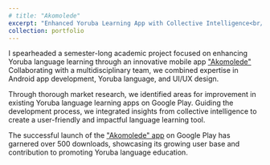 ```yaml
---
# title: "Akomolede"
excerpt: "Enhanced Yoruba Learning App with Collective Intelligence<br/><img src='/images/500x300.png'>"
collection: portfolio
---
```


I spearheaded a semester-long academic project focused on enhancing Yoruba language learning through an innovative mobile app ["Akomolede"](https://play.google.com/store/apps/details?id=aljebraschool.example.akomolede&pcampaignid=web_share) Collaborating with a multidisciplinary team, we combined expertise in Android app development, Yoruba language, and UI/UX design. 

Through thorough market research, we identified areas for improvement in existing Yoruba language learning apps on Google Play. Guiding the development process, we integrated insights from collective intelligence to create a user-friendly and impactful language learning tool. 

The successful launch of the ["Akomolede" app](https://play.google.com/store/apps/details?id=aljebraschool.example.akomolede&pcampaignid=web_share) on Google Play has garnered over 500 downloads, showcasing its growing user base and contribution to promoting Yoruba language education.